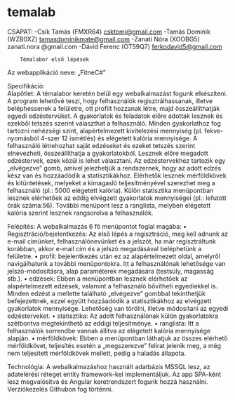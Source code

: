 # temalab

CSAPAT: 
-Csík Tamás (FMXR64) csktomi@gmail.com
-Tamás Dominik (WZB0XZ) tamasdominikmate@gmail.com
-Zanati Nóra (XOOBG5) zanati.nora @gmail.com
-Dávid Ferenc (OT59Q7) ferkodavid5@gmail.com
        
        Témalabor első lépések
Az webapplikáció neve: „FitneC#”


Specifikáció:  
Alapötlet: A témalabor keretén belül egy webalkalmazást fogunk elkészíteni. A program lehetővé teszi, hogy felhasználók regisztrálhassanak, illetve beléphessenek a felületre, ott profilt hozzanak létre, majd összeállíthatják egyedi edzéstervüket. A gyakorlatok és feladatok előre adottak lesznek és ezekből tetszés szerint választhat a felhasználó. Minden gyakorlathoz fog tartozni nehézségi szint, alapértelmezett kivitelezési mennyiség (pl. fekve-nyomásból 4-szer 12 ismétlés) és elégetett kalória mennyisége. A felhasználó létrehozhat saját edzéseket és ezeket tetszés szerint elnevezheti, összeállíthatja a gyakorlatokból. Lesznek előre megadott edzéstervek, ezek közül is lehet választani. Az edzéstervekhez tartozik egy „elvégezve” gomb, amivel jelezhetjük a rendszernek, hogy az adott edzés kész van és hozzáadódik a statisztikákhoz. Elérhetők lesznek mérföldkövek és kitüntetések, melyeket a kimagasló teljesítményével szerezhet meg a felhasználó (pl.: 5000 elégetett kalória). Külön statisztika menüpontban lesznek elérhetőek az eddig elvégzett gyakorlatok mennyiségei (pl.: lefutott órák száma:56). További menüpont lesz a ranglista, melyben elégetett kalória szerint lesznek rangsorolva a felhasználók. 

Felépítés: A webalkalmazás 6 fő menüpontot foglal magába:
•	Regisztráció/bejelentkezés: Az első lépés a regisztráció, meg kell adnunk az e-mail címünket, felhasználónevünket és a jelszót, ha már regisztráltunk korábban, akkor e-mail cím és a jelszó megadásával beléphetünk a felületre. 
•	profil: bejelentkezés után ez az alapértelmezett oldal, amelyről navigálhatunk a további menüpontokra. Itt a felhasználónak lehetősége van jelszó-módosításra, alap paraméterek megadására (testsúly, magasság stb.).
•	edzések: Ebben a menüpontban lesznek elérhetőek az alapértelmezett edzések, valamint a felhasználó bővítheti egyediekkel is. Minden edzést a mellette található „elvégezve” gombbal tekinthetjük befejezettnek, ezzel együtt hozzáadódik a statisztikákhoz az elvégzett gyakorlatok mennyisége. Lehetőség van törölni, illetve módosítani az egyedi edzésterveket.
•	statisztika: Az adott felhasználónak külön gyakorlatokra szétbontva megtekinthető az eddigi teljesítménye.
•	ranglista: Itt a felhasználók sorrendbe vannak állítva az elégetett kalória mennyisége alapján.
•	mérföldkövek: Ebben a menüpontban láthatjuk az összes elérhető mérföldkövet, teljesítés esetén a „megszerezve” felirat jelenik meg, a még nem teljesített mérföldkövek mellett, pedig a haladás állapota.

Technológia: A webalkalmazáshoz használt adatbázis MSSQL lesz, az adatelérési réteget entity framework-kel implementáljuk. Az app SPA-ként lesz megvalósítva és Angular keretrendszert fogunk hozzá használni. Verziókezelés Githubon fog történni.
